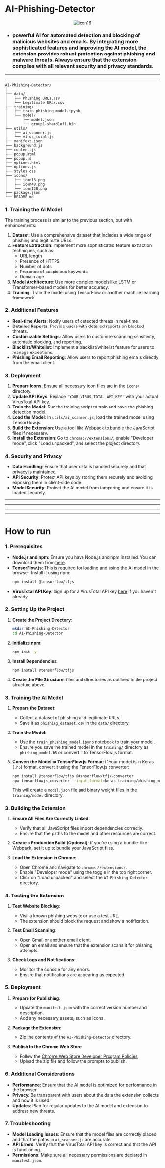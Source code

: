# AI-Phishing-Detector

<p align="center">
  <img src="https://github.com/user-attachments/assets/6e1147a8-75b2-4886-9ecf-e9a381357a10" alt="icon16">
</p>


- ### powerful AI for automated detection and blocking of malicious websites and emails. By integrating more sophisticated features and improving the AI model, the extension provides robust protection against phishing and malware threats. Always ensure that the extension complies with all relevant security and privacy standards.
 


---
---

```
AI-Phishing-Detector/
│
├── data/
│   ├── Phishing URLs.csv
│   └── Legitimate URLs.csv
├── training/
│   ├── train_phishing_model.ipynb
│   └── model/
│       ├── model.json
│       └── group1-shard1of1.bin
├── utils/
│   ├── ai_scanner.js
│   └── virus_total.js
├── manifest.json
├── background.js
├── content.js
├── popup.html
├── popup.js
├── options.html
├── options.js
├── styles.css
├── icons/
│   ├── icon16.png
│   ├── icon48.png
│   └── icon128.png
├── package.json
└── README.md
```

 

### **1. Training the AI Model**

The training process is similar to the previous section, but with enhancements:

1. **Dataset**: Use a comprehensive dataset that includes a wide range of phishing and legitimate URLs.
2. **Feature Extraction**: Implement more sophisticated feature extraction techniques, such as:
   - URL length
   - Presence of HTTPS
   - Number of dots
   - Presence of suspicious keywords
   - Domain age
3. **Model Architecture**: Use more complex models like LSTM or Transformer-based models for better accuracy.
4. **Training**: Train the model using TensorFlow or another machine learning framework.

### **2. Additional Features**

- **Real-time Alerts**: Notify users of detected threats in real-time.
- **Detailed Reports**: Provide users with detailed reports on blocked threats.
- **Customizable Settings**: Allow users to customize scanning sensitivity, automatic blocking, and reporting.
- **Blacklist/Whitelist**: Implement a blacklist/whitelist feature for users to manage exceptions.
- **Phishing Email Reporting**: Allow users to report phishing emails directly from the email client.

### **3. Deployment**

1. **Prepare Icons**: Ensure all necessary icon files are in the `icons/` directory.
2. **Update API Keys**: Replace `'YOUR_VIRUS_TOTAL_API_KEY'` with your actual VirusTotal API key.
3. **Train the Model**: Run the training script to train and save the phishing detection model.
4. **Load the Model**: In `utils/ai_scanner.js`, load the trained model using TensorFlow.js.
5. **Build the Extension**: Use a tool like Webpack to bundle the JavaScript files if necessary.
6. **Install the Extension**: Go to `chrome://extensions/`, enable "Developer mode", click "Load unpacked", and select the project directory.

### **4. Security and Privacy**

- **Data Handling**: Ensure that user data is handled securely and that privacy is maintained.
- **API Security**: Protect API keys by storing them securely and avoiding exposing them in client-side code.
- **Model Security**: Protect the AI model from tampering and ensure it is loaded securely.

 




---
---
---
---
# How to run
 

### **1. Prerequisites**

- **Node.js and npm**: Ensure you have Node.js and npm installed. You can download them from [here](https://nodejs.org/).
- **TensorFlow.js**: This is required for loading and using the AI model in the browser. Install it using npm:
  ```bash
  npm install @tensorflow/tfjs
  ```
- **VirusTotal API Key**: Sign up for a VirusTotal API key [here](https://www.virustotal.com/gui/join-us) if you haven't already.

### **2. Setting Up the Project**

1. **Create the Project Directory**:
   ```bash
   mkdir AI-Phishing-Detector
   cd AI-Phishing-Detector
   ```

2. **Initialize npm**:
   ```bash
   npm init -y
   ```

3. **Install Dependencies**:
   ```bash
   npm install @tensorflow/tfjs
   ```

4. **Create the File Structure**:
  files and directories as outlined in the project structure above.

### **3. Training the AI Model**

1. **Prepare the Dataset**:
   - Collect a dataset of phishing and legitimate URLs.
   - Save it as `phishing_dataset.csv` in the `data/` directory.

2. **Train the Model**:
   - Use the `train_phishing_model.ipynb` notebook to train your model.
   - Ensure you save the trained model in the `training/` directory as `phishing_model.h5` or convert it to TensorFlow.js format.

3. **Convert the Model to TensorFlow.js Format**:
   If your model is in Keras (`.h5`) format, convert it using the TensorFlow.js converter:
   ```bash
   npm install @tensorflow/tfjs @tensorflow/tfjs-converter
   npx tensorflowjs_converter --input_format=keras training/phishing_model.h5 training/model
   ```
   This will create a `model.json` file and binary weight files in the `training/model` directory.


 


### **3. Building the Extension**

1. **Ensure All Files Are Correctly Linked**:
   - Verify that all JavaScript files import dependencies correctly.
   - Ensure that the paths to the model and other resources are correct.

2. **Create a Production Build (Optional)**:
   If you’re using a bundler like Webpack, set it up to bundle your JavaScript files.

3. **Load the Extension in Chrome**:
   - Open Chrome and navigate to `chrome://extensions/`.
   - Enable "Developer mode" using the toggle in the top right corner.
   - Click on "Load unpacked" and select the `AI-Phishing-Detector` directory.

### **4. Testing the Extension**

1. **Test Website Blocking**:
   - Visit a known phishing website or use a test URL.
   - The extension should block the request and show a notification.

2. **Test Email Scanning**:
   - Open Gmail or another email client.
   - Open an email and ensure that the extension scans it for phishing attempts.

3. **Check Logs and Notifications**:
   - Monitor the console for any errors.
   - Ensure that notifications are appearing as expected.

### **5. Deployment**

1. **Prepare for Publishing**:
   - Update the `manifest.json` with the correct version number and description.
   - Add any necessary assets, such as icons.

2. **Package the Extension**:
   - Zip the contents of the `AI-Phishing-Detector` directory.

3. **Publish to the Chrome Web Store**:
   - Follow the [Chrome Web Store Developer Program Policies](https://developer.chrome.com/docs/webstore/program_policies/).
   - Upload the zip file and follow the prompts to publish.

### **6. Additional Considerations**

- **Performance**: Ensure that the AI model is optimized for performance in the browser.
- **Privacy**: Be transparent with users about the data the extension collects and how it is used.
- **Updates**: Plan for regular updates to the AI model and extension to address new threats.

### **7. Troubleshooting**

- **Model Loading Issues**: Ensure that the model files are correctly placed and that the paths in `ai_scanner.js` are accurate.
- **API Errors**: Verify that the VirusTotal API key is correct and that the API is functioning.
- **Permissions**: Make sure all necessary permissions are declared in `manifest.json`.

 




